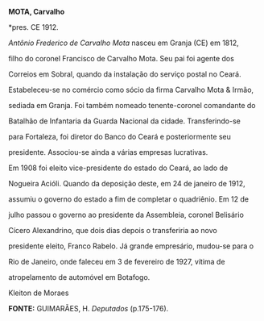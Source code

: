 **MOTA, Carvalho**



\*pres. CE 1912.



*Antônio Frederico de Carvalho Mota* nasceu em Granja (CE) em 1812,

filho do coronel Francisco de Carvalho Mota. Seu pai foi agente dos

Correios em Sobral, quando da instalação do serviço postal no Ceará.



Estabeleceu-se no comércio como sócio da firma Carvalho Mota & Irmão,

sediada em Granja. Foi também nomeado tenente-coronel comandante do

Batalhão de Infantaria da Guarda Nacional da cidade. Transferindo-se

para Fortaleza, foi diretor do Banco do Ceará e posteriormente seu

presidente. Associou-se ainda a várias empresas lucrativas.



Em 1908 foi eleito vice-presidente do estado do Ceará, ao lado de

Nogueira Acióli. Quando da deposição deste, em 24 de janeiro de 1912,

assumiu o governo do estado a fim de completar o quadriênio. Em 12 de

julho passou o governo ao presidente da Assembleia, coronel Belisário

Cícero Alexandrino, que dois dias depois o transferiria ao novo

presidente eleito, Franco Rabelo. Já grande empresário, mudou-se para o

Rio de Janeiro, onde faleceu em 3 de fevereiro de 1927, vítima de

atropelamento de automóvel em Botafogo.



Kleiton de Moraes



**FONTE:** GUIMARÃES, H. *Deputados* (p.175-176).

